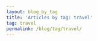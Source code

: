 ```yaml
---
layout: blog_by_tag
title: 'Articles by tag: travel'
tag: travel
permalink: /blog/tag/travel/
---
```

